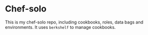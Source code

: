 # Chef-solo 
This is my chef-solo repo, including cookbooks, roles, data bags and
environments. It uses `berkshelf` to manage cookbooks.
